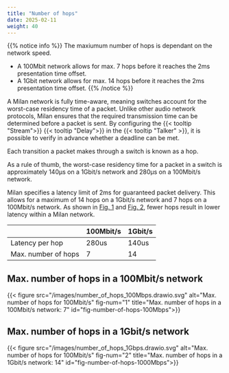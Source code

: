 ```yaml
---
title: "Number of hops"
date: 2025-02-11
weight: 40
---
```


{{% notice info %}}
The maxiumum number of hops is dependant on the network speed.
- A 100Mbit network allows for max. 7 hops before it reaches the 2ms presentation time offset.
- A 1Gbit network allows for max. 14 hops before it reaches the 2ms presentation time offset.
{{% /notice %}}

A Milan network is fully time-aware, meaning switches account for the worst-case residency time of a packet. Unlike other audio network protocols, Milan ensures that the required transmission time can be determined before a packet is sent. By configuring the {{< tooltip "Stream">}} {{< tooltip "Delay">}} in the {{< tooltip "Talker" >}}, it is possible to verify in advance whether a deadline can be met. 

Each transition a packet makes through a switch is known as a hop.

As a rule of thumb, the worst-case residency time for a packet in a switch is approximately 140µs on a 1Gbit/s network and 280µs on a 100Mbit/s network.

Milan specifies a latency limit of 2ms for guaranteed packet delivery. This allows for a maximum of 14 hops on a 1Gbit/s network and 7 hops on a 100Mbit/s network. As shown in [Fig. 1](#fig-number-of-hops-100Mbps) and [Fig. 2](#fig-number-of-hops-1000Mbps), fewer hops result in lower latency within a Milan network.

|                 | 100Mbit/s | 1Gbit/s |
|-----------------|-----------|---------|
| Latency per hop | 280us | 140us |
| Max. number of hops | 7 | 14 |

## Max. number of hops in a 100Mbit/s network

{{< figure src="/images/number_of_hops_100Mbps.drawio.svg" alt="Max. number of hops for 100Mbit/s" fig-num="1" title="Max. number of hops in a 100Mbit/s network: 7" id="fig-number-of-hops-100Mbps">}}

## Max. number of hops in a 1Gbit/s network

{{< figure src="/images/number_of_hops_1Gbps.drawio.svg" alt="Max. number of hops for 100Mbit/s" fig-num="2" title="Max. number of hops in a 1Gbit/s network: 14" id="fig-number-of-hops-1000Mbps">}}